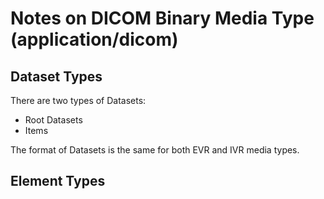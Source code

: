 # Notes on DICOM Binary Media Type (application/dicom)

## Dataset Types

There are two types of Datasets:
- Root Datasets
- Items

The format of Datasets is the same for both EVR and IVR media types.
## Element Types